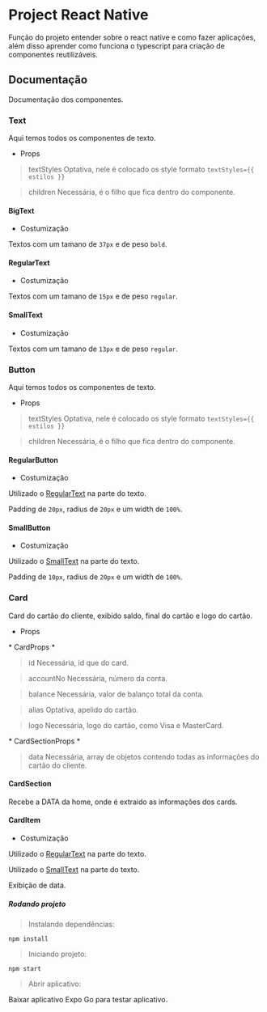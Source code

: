 # Project React Native

Função do projeto entender sobre o react native e como fazer aplicações, além disso aprender como funciona o typescript para criação de componentes reutilizáveis.

## Documentação

Documentação dos componentes.

### Text

Aqui temos todos os componentes de texto.

- Props

> textStyles
> Optativa, nele é colocado os style formato `textStyles={{ estilos }}`

> children
> Necessária, é o filho que fica dentro do componente.

#### BigText

- Costumização

Textos com um tamano de `37px` e de peso `bold`.

#### RegularText

- Costumização

Textos com um tamano de `15px` e de peso `regular`.

#### SmallText

- Costumização

Textos com um tamano de `13px` e de peso `regular`.

### Button

Aqui temos todos os componentes de texto.

- Props

> textStyles
> Optativa, nele é colocado os style formato `textStyles={{ estilos }}`

> children
> Necessária, é o filho que fica dentro do componente.

#### RegularButton

- Costumização

Utilizado o [RegularText](#regulartext) na parte do texto.

Padding de `20px`, radius de `20px` e um width de `100%`.

#### SmallButton

- Costumização

Utilizado o [SmallText](#smalltext) na parte do texto.

Padding de `10px`, radius de `20px` e um width de `100%`.

### Card

Card do cartão do cliente, exibido saldo, final do cartão e logo do cartão.

- Props

\* CardProps \*

> id
> Necessária, id que do card.

> accountNo
> Necessária, número da conta.

> balance
> Necessária, valor de balanço total da conta.

> alias
> Optativa, apelido do cartão.

> logo
> Necessária, logo do cartão, como Visa e MasterCard.

\* CardSectionProps \*

> data
> Necessária, array de objetos contendo todas as informações do cartão do cliente.

#### CardSection

Recebe a DATA da home, onde é extraido as informações dos cards.

#### CardItem

- Costumização

Utilizado o [RegularText](#regulartext) na parte do texto.

Utilizado o [SmallText](#smalltext) na parte do texto.

Exibição de data.

##### Rodando projeto

> Instalando dependências:

`npm install`

> Iniciando projeto:

`npm start`

> Abrir aplicativo:

Baixar aplicativo Expo Go para testar aplicativo.
